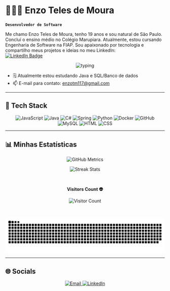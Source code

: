# 👩🏻‍💻 Enzo Teles de Moura

**`Desenvolvedor de Software`**

Me chamo Enzo Teles de Moura, tenho 19 anos e sou natural de São Paulo. Concluí o ensino médio no Colégio Marupiara. Atualmente, estou cursando Engenharia de Software na FIAP. Sou apaixonado por tecnologia e compartilho meus projetos e ideias no meu LinkedIn:  
[![LinkedIn Badge](https://img.shields.io/badge/LinkedIn-0A66C2?logo=linkedin&style=for-the-badge)](https://www.linkedin.com/in/enzo-teles-de-moura-64ba49291/)

<!-- TYPING SVG -->
<p align="center">
  <img src="https://readme-typing-svg.herokuapp.com?font=Fira+Code&size=24&pause=1000&color=02D9F7&width=700&lines=Bem-vindo!;Confira+meus+projetos!;Vamos+colaborar!" alt="typing"/>
</p>

- 🗒️ Atualmente estou estudando Java e SQL/Banco de dados  
- 📫 E-mail para contato: [enzotm117@gmail.com](mailto:enzotm117@gmail.com)

---

## 🚀 Tech Stack  
<p align="center">
  <img src="https://img.shields.io/badge/JavaScript-ES6-yellow?logo=javascript" alt="JavaScript"/>  
  <img src="https://img.shields.io/badge/Java-17-007396?logo=java" alt="Java"/>  
  <img src="https://img.shields.io/badge/C%23-9b4f96?logo=c-sharp" alt="C#"/>  
  <img src="https://img.shields.io/badge/Spring-Boot-6db33f?logo=spring-boot" alt="Spring"/>  
  <img src="https://img.shields.io/badge/Python-3670A0?logo=python" alt="Python"/>  
  <img src="https://img.shields.io/badge/Docker-2496ED?logo=docker" alt="Docker"/>  
  <img src="https://img.shields.io/badge/GitHub-181717?logo=github" alt="GitHub"/>  
  <img src="https://img.shields.io/badge/MySQL-4479A1?logo=mysql" alt="MySQL"/>
  <img src="https://img.shields.io/badge/HTML5-E34F26?logo=html5" alt="HTML"/>  
  <img src="https://img.shields.io/badge/CSS3-1572B6?logo=css3" alt="CSS"/>  
</p>

---

## 📊 Minhas Estatísticas  

<p align="center">
  <img width="600" src="https://github-profile-summary-cards.vercel.app/api/cards/profile-details?username=EnzoTM1170&theme=github_dark" alt="GitHub Metrics"/>
</p>

<p align="center">
  <img src="https://github-readme-streak-stats.herokuapp.com?user=EnzoTM1170&theme=tokyonight_duo&hide_border=true" alt="Streak Stats"/>
</p>

<div align="center">
  <br>
  <p align="center"><b>Visitors Count 👽</b></p>
  <p align="center">
    <img src="https://profile-counter.glitch.me/EnzoTM1170/count.svg" alt="Visitor Count"/>
  </p>
  <br>
</div>

<p align="center">
  <img src="https://github.com/Platane/snk/raw/output/github-contribution-grid-snake.svg" alt="GitHub Snake"/>
</p>

---

## 🌐 Socials

<p align="center">
  <a href="mailto:enzotm117@gmail.com">
    <img src="https://img.shields.io/badge/Email-D14836?logo=gmail&style=for-the-badge" alt="Email"/>
  </a>
  <a href="https://www.linkedin.com/in/enzo-teles-de-moura-64ba49291/">
    <img src="https://img.shields.io/badge/LinkedIn-0A66C2?logo=linkedin&style=for-the-badge" alt="LinkedIn"/>
  </a>
</p>
